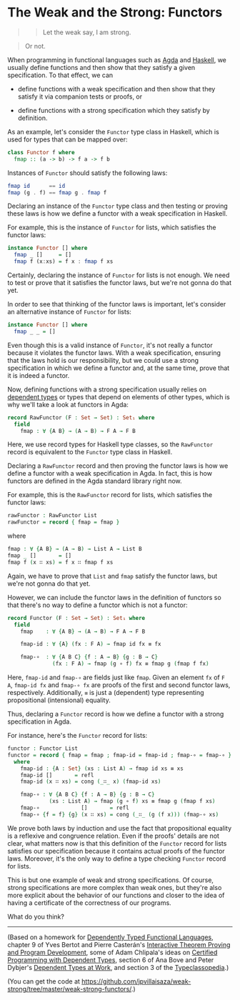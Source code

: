 The Weak and the Strong: Functors
=================================

> > Let the weak say, I am strong.

> Or not.

When programming in functional languages such as [Agda][agda] and
[Haskell][haskell], we usually define functions and then show that
they satisfy a given specification. To that effect, we can

- define functions with a weak specification and then show that they
  satisfy it via companion tests or proofs, or

- define functions with a strong specification which they satisfy by
  definition.

As an example, let's consider the `Functor` type class in Haskell,
which is used for types that can be mapped over:

```haskell
class Functor f where
  fmap :: (a -> b) -> f a -> f b
```

Instances of `Functor` should satisfy the following laws:

```haskell
fmap id      == id
fmap (g . f) == fmap g . fmap f
```

Declaring an instance of the `Functor` type class and then testing or
proving these laws is how we define a functor with a weak
specification in Haskell.

For example, this is the instance of `Functor` for lists, which
satisfies the functor laws:

```haskell
instance Functor [] where
  fmap _ []     = []
  fmap f (x:xs) = f x : fmap f xs
```

Certainly, declaring the instance of `Functor` for lists is not
enough. We need to test or prove that it satisfies the functor laws,
but we're not gonna do that yet.

In order to see that thinking of the functor laws is important, let's
consider an alternative instance of `Functor` for lists:

```haskell
instance Functor [] where
  fmap _ _ = []
```

Even though this is a valid instance of `Functor`, it's not really a
functor because it violates the functor laws. With a weak
specification, ensuring that the laws hold is our responsibility, but
we could use a strong specification in which we define a functor and,
at the same time, prove that it is indeed a functor.

Now, defining functions with a strong specification usually relies on
[dependent types](http://en.wikipedia.org/wiki/Dependent_type) or
types that depend on elements of other types, which is why we'll take
a look at functors in Agda:

```agda
record RawFunctor (F : Set → Set) : Set₁ where
  field
    fmap : ∀ {A B} → (A → B) → F A → F B
```

Here, we use record types for Haskell type classes, so the
`RawFunctor` record is equivalent to the `Functor` type class in
Haskell.

Declaring a `RawFunctor` record and then proving the functor laws is
how we define a functor with a weak specification in Agda. In fact,
this is how functors are defined in the Agda standard library right
now.

For example, this is the `RawFunctor` record for lists, which
satisfies the functor laws:

```agda
rawFunctor : RawFunctor List
rawFunctor = record { fmap = fmap }
```

where

```agda
fmap : ∀ {A B} → (A → B) → List A → List B
fmap _ []       = []
fmap f (x ∷ xs) = f x ∷ fmap f xs
```

Again, we have to prove that `List` and `fmap` satisfy the functor
laws, but we're not gonna do that yet.

However, we can include the functor laws in the definition of functors
so that there's no way to define a functor which is not a functor:

```agda
record Functor (F : Set → Set) : Set₁ where
  field
    fmap    : ∀ {A B} → (A → B) → F A → F B

    fmap-id : ∀ {A} (fx : F A) → fmap id fx ≡ fx

    fmap-∘  : ∀ {A B C} {f : A → B} {g : B → C}
              (fx : F A) → fmap (g ∘ f) fx ≡ fmap g (fmap f fx)
```

Here, `fmap-id` and `fmap-∘` are fields just like `fmap`. Given an
element `fx` of `F A`, `fmap-id fx` and `fmap-∘ fx` are proofs of the
first and second functor laws, respectively. Additionally, `≡` is just
a (dependent) type representing propositional (intensional) equality.

Thus, declaring a `Functor` record is how we define a functor with a
strong specification in Agda.

For instance, here's the `Functor` record for lists:

```agda
functor : Functor List
functor = record { fmap = fmap ; fmap-id = fmap-id ; fmap-∘ = fmap-∘ }
  where
    fmap-id : {A : Set} (xs : List A) → fmap id xs ≡ xs
    fmap-id []       = refl
    fmap-id (x ∷ xs) = cong (_∷_ x) (fmap-id xs)

    fmap-∘ : ∀ {A B C} {f : A → B} {g : B → C}
             (xs : List A) → fmap (g ∘ f) xs ≡ fmap g (fmap f xs)
    fmap-∘             []       = refl
    fmap-∘ {f = f} {g} (x ∷ xs) = cong (_∷_ (g (f x))) (fmap-∘ xs)
```

We prove both laws by induction and use the fact that propositional
equality is a reflexive and congruence relation. Even if the proofs'
details are not clear, what matters now is that this definition of the
`Functor` record for lists satisfies our specification because it
contains actual proofs of the functor laws. Moreover, it's the only
way to define a type checking `Functor` record for lists.

This is but one example of weak and strong specifications. Of course,
strong specifications are more complex than weak ones, but they're
also more explicit about the behavior of our functions and closer to
the idea of having a certificate of the correctness of our programs.

What do you think?

---

(Based on a homework for [Dependently Typed Functional
Languages][dtfl], chapter 9 of Yves Bertot and Pierre Casterán's
[Interactive Theorem Proving and Program Development][coqart], some of
Adam Chlipala's ideas on [Certified Programming with Dependent
Types][cpdt], section 6 of Ana Bove and Peter Dybjer's [Dependent
Types at Work][dtw], and section 3 of the [Typeclassopedia][tc].)

(You can get the code at
<https://github.com/jpvillaisaza/weak-strong/tree/master/weak-strong-functors/>.)

[agda]:    http://wiki.portal.chalmers.se/agda/
[coqart]:  http://www.labri.fr/perso/casteran/CoqArt/
[cpdt]:    http://adam.chlipala.net/cpdt/
[dtfl]:    http://www1.eafit.edu.co/asicard/courses/dtfl-CB0683/
[dtw]:     http://link.springer.com/chapter/10.1007/978-3-642-03153-3_2
[haskell]: http://www.haskell.org/
[tc]:      https://www.haskell.org/haskellwiki/Typeclassopedia
